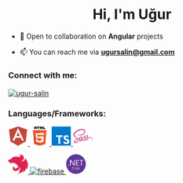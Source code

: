 <h1 align="center">Hi, I'm Uğur</h1>

- 💬 Open to collaboration on **Angular** projects

- 📫 You can reach me via **ugursalin@gmail.com**

<h3 align="left">Connect with me:</h3>
<p align="left">

<a href="https://www.linkedin.com/in/ugursalin/" target="blank"><img align="center" src="https://raw.githubusercontent.com/rahuldkjain/github-profile-readme-generator/master/src/images/icons/Social/linked-in-alt.svg" alt="ugur-salin" height="30" width="40" /></a>
</p>

<h3 align="left">Languages/Frameworks:</h3>
<p align="left">
  <a href="https://angular.io/" target="_blank"> <img src="https://github.com/devicons/devicon/blob/master/icons/angularjs/angularjs-plain.svg" alt="angular" width="40" height="40"/> <a href="https://www.w3.org/html/" target="_blank"> <img src="https://raw.githubusercontent.com/devicons/devicon/master/icons/html5/html5-original-wordmark.svg" alt="html5" width="40" height="40"/> </a> <a href="https://developer.mozilla.org/en-US/docs/Web/JavaScript" target="_blank"> <a href="https://www.typescriptlang.org/" target="_blank"> <img src="https://raw.githubusercontent.com/devicons/devicon/master/icons/typescript/typescript-original.svg" alt="typescript" width="40" height="40"/> </a>
   <a href="https://sass-lang.com/" target="_blank"> <img src="https://github.com/devicons/devicon/blob/master/icons/sass/sass-original.svg" alt="typescript" width="40" height="40"/> </a>

<a href="https://nestjs.com/" target="_blank"> <img src="https://github.com/devicons/devicon/blob/master/icons/nestjs/nestjs-plain.svg" alt="nest" width="40" height="40"/> </a> <a href="https://firebase.google.com/" target="_blank"> <img src="https://www.vectorlogo.zone/logos/firebase/firebase-icon.svg" alt="firebase" width="40" height="40"/> </a> <a href="#" target="_blank"> <img src="https://github.com/devicons/devicon/blob/master/icons/dotnetcore/dotnetcore-original.svg" alt="net-core" width="40" height="40"/></a>
    
</p>


